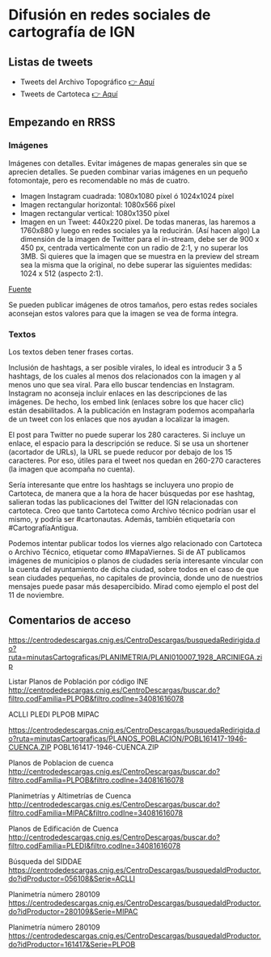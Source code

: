 # Difusión en redes sociales de cartografía de IGN

## Listas de tweets

* Tweets del Archivo Topográfico  [👉 Aquí](tweetat.md)
* Tweets de Cartoteca   [👉 Aquí](tweetcarto.md)

## Empezando en RRSS

###	Imágenes
Imágenes con detalles. Evitar imágenes de mapas generales sin que se aprecien detalles. Se pueden combinar varias imágenes en un pequeño fotomontaje, pero es recomendable no más de cuatro. 
* Imagen Instagram cuadrada: 1080x1080 píxel ó 1024x1024 píxel
* Imagen rectangular horizontal: 1080x566 píxel
* Imagen rectangular vertical: 1080x1350 píxel
* Imagen en un Tweet: 440x220 pixel. De todas maneras, las haremos a 1760x880 y luego en redes sociales ya la reducirán. (Así hacen algo)
La dimensión de la imagen de Twitter para el in-stream, debe ser de 900 x 450 px, centrada verticalmente con un radio de 2:1, y no superar los 3MB. Si quieres que la imagen que se muestra en la preview del stream sea la misma que la original, no debe superar las siguientes medidas: 1024 x 512 (aspecto 2:1).

[Fuente](https://postcron.com/es/blog/medidas-tamanos-dimensiones-de-portada-redes-sociales/)

Se pueden publicar imágenes de otros tamaños, pero estas redes sociales aconsejan estos valores para que la imagen se vea de forma íntegra.


###	Textos
Los textos deben tener frases cortas.

Inclusión de hashtags, a ser posible virales, lo ideal es introducir 3 a 5 hashtags, de los cuales al menos dos relacionados con la imagen y al menos uno que sea viral. Para ello buscar tendencias en Instagram. 
Instagram no aconseja incluir enlaces en las descripciones de las imágenes. De hecho, los embed link (enlaces sobre los que hacer clic) están desabilitados. A la publicación en Instagram podemos acompañarla de un tweet con los enlaces que nos ayudan a localizar la imagen. 

El post para Twitter no puede superar los 280 caracteres. Si incluye un enlace, el espacio para la descripción se reduce. Si se usa un shortener (acortador de URLs), la URL se puede reducor por debajo de los 15 caracteres. Por eso, útiles para el tweet nos quedan en 260-270 caracteres (la imagen que acompaña no cuenta).

Sería interesante que entre los hashtags se incluyera uno propio de Cartoteca, de manera que a la hora de hacer búsquedas por ese hashtag, salieran todas las publicaciones del Twitter del IGN relacionadas con cartoteca. Creo que tanto Cartoteca como Archivo técnico podrían usar el mismo, y podría ser #cartonautas. Además, también etiquetaría con #CartografíaAntigua.

Podemos intentar publicar todos los viernes algo relacionado con Cartoteca o Archivo Técnico, etiquetar como #MapaViernes. Si de AT publicamos imágenes de municipios o planos de ciudades sería interesante vincular con la cuenta del ayuntamiento de dicha ciudad, sobre todos en el caso de que sean ciudades pequeñas, no capitales de provincia, donde uno de nuestrios mensajes puede pasar más desapercibido. Mirad como ejemplo el post del 11 de noviembre.




## Comentarios de acceso

https://centrodedescargas.cnig.es/CentroDescargas/busquedaRedirigida.do?ruta=minutasCartograficas/PLANIMETRIA/PLANI010007_1928_ARCINIEGA.zip

Listar Planos de Población por código INE
http://centrodedescargas.cnig.es/CentroDescargas/buscar.do?filtro.codFamilia=PLPOB&filtro.codIne=34081616078

ACLLI
PLEDI
PLPOB
MIPAC

https://centrodedescargas.cnig.es/CentroDescargas/busquedaRedirigida.do?ruta=minutasCartograficas/PLANOS_POBLACION/POBL161417-1946-CUENCA.ZIP
POBL161417-1946-CUENCA.ZIP

Planos de Poblacion de cuenca
http://centrodedescargas.cnig.es/CentroDescargas/buscar.do?filtro.codFamilia=PLPOB&filtro.codIne=34081616078

Planimetrías y Altimetrías de Cuenca
http://centrodedescargas.cnig.es/CentroDescargas/buscar.do?filtro.codFamilia=MIPAC&filtro.codIne=34081616078

Planos de Edificación de Cuenca
http://centrodedescargas.cnig.es/CentroDescargas/buscar.do?filtro.codFamilia=PLEDI&filtro.codIne=34081616078

Búsqueda del SIDDAE
https://centrodedescargas.cnig.es/CentroDescargas/busquedaIdProductor.do?idProductor=056108&Serie=ACLLI

Planimetría número 280109
https://centrodedescargas.cnig.es/CentroDescargas/busquedaIdProductor.do?idProductor=280109&Serie=MIPAC


Planimetría número 280109
https://centrodedescargas.cnig.es/CentroDescargas/busquedaIdProductor.do?idProductor=161417&Serie=PLPOB


